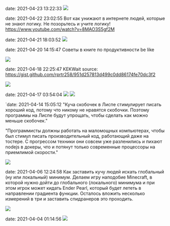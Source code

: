 date: 2021-04-23 13:22:33
![](/static/img/4Br0ue9io9o.jpg)

date: 2021-04-22 23:02:55
Вот как унижают в интернете людей, которые не знают логику. Не позорьтесь и учите логику!
https://www.youtube.com/watch?v=8MAO3S5gf2M

date: 2021-04-21 18:03:52
![](/static/img/4yBmy8F-2rE.jpg)

date: 2021-04-20 14:15:47
Советы в книге по продуктивности be like

![](/static/img/OkpRFLJkeEQ.jpg)

date: 2021-04-18 22:25:47
KEKWait
source: https://gist.github.com/rprtr258/951d257813d499c0dd86174fe70dc3f2

![](/static/img/o-7Ys_hZEps.jpg)

date: 2021-04-17 03:54:04
![](/static/img/TjdH-gOonmw.jpg)
![](/static/img/G8w67ry1Y9M.jpg)

`date: 2021-04-14 15:05:12
"Куча скобочек в Лиспе стимулирует писать хороший код, потому что никому не нравятся скобочки. Поэтому программы на Лиспе будут упрощать, чтобы сделать как можно меньше скобочек."

"Программисты должны работать на маломощных компьютерах, чтобы был стимул писать производительный код, работающий даже на тостере. С прогрессом техники они совсем уже разленились и пихают nodejs в докеры, что и потянут только современные процессоры на приемлимой скорости."

![](/static/img/v5TfoIw6k9c.jpg)

date: 2021-04-06 12:24:58
Как заставить кучу людей искать глобальный (ну или локальный) минимум. Делаем игру наподобие Minecraft, в которой нужно дойти до глобального (локального) минимума и при этом игрок может кидать Ender Pearl, который будет лететь в направлении градиента функции. Осталось вложить несколько измерений в три и заставить спидранеров это проходить.

![](/static/img/WNmwN6RvpgM.jpg)

date: 2021-04-04 01:14:56
![](/static/img/5JYPqIBaA8Q.jpg)

